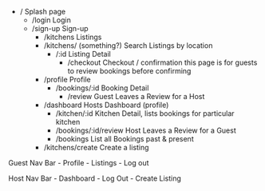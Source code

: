 - /                                         Splash page
    - /login                                Login
    - /sign-up                              Sign-up
        - /kitchens                         Listings
        - /kitchens/ (something?)           Search Listings by location
            - /:id                          Listing Detail
                - /checkout                 Checkout / confirmation this page is for guests to review bookings before confirming
        - /profile                          Profile
            - /bookings/:id                 Booking Detail
                - /review                   Guest Leaves a Review for a Host
        - /dashboard                        Hosts Dashboard (profile)
            - /kitchen/:id                  Kitchen Detail, lists bookings for particular kitchen
            - /bookings/:id/review          Host Leaves a Review for a Guest
            - /bookings                     List all Bookings past & present
        - /kitchens/create                  Create a listing


Guest Nav Bar
    - Profile
    - Listings
    - Log out


Host Nav Bar
    - Dashboard
    - Log Out
    - Create Listing
